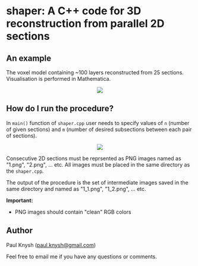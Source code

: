 # shaper: A C++ code for 3D reconstruction from parallel 2D sections

## An example

The voxel model containing ~100 layers reconstructed from 25 sections. Visualisation is performed in Mathematica.

<p align="center">
  <img src="https://imgur.com/a/AdwVArB">
</p>

## How do I run the procedure?

In `main()` function of `shaper.cpp` user needs to specify values of `n` (number of given sections) and `m` (number of desired subsections between each pair of sections).

<p align="center">
  <img src="https://imgur.com/a/bc0MGEJ">
</p>

Consecutive 2D sections must be reprsented as PNG images named as "1.png", "2.png", ... etc. All images must be placed in the same directory as the `shaper.cpp`.

The output of the procedure is the set of intermediate images saved in the same directory and named as "1_1.png", "1_2.png", ... etc.

**Important:**
* PNG images should contain "clean" RGB colors

## Author

Paul Knysh (paul.knysh@gmail.com)

Feel free to email me if you have any questions or comments.
